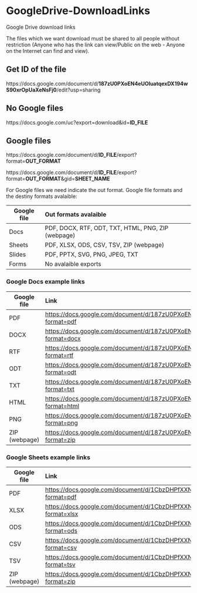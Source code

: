# GoogleDrive-DownloadLinks
Google Drive download links

The files which we want download must be shared to all people without restriction (Anyone who has the link can view/Public on the web - Anyone on the Internet can find and view).

## Get ID of the file
https://<span></span>docs.google.<span></span>com/document/d/**187zU0PXoEN4eUOIuatqexDX194wS90xrOpUaXeNsFj0**/edit?usp=sharing

## No Google files 
https://<span></span>docs.google.<span></span>com/uc?export=download&id=**ID_FILE**

## Google files
https://<span>docs.google.<span>com/document/d/**ID_FILE**/export?format=**OUT_FORMAT**

https://<span>docs.google.<span>com/document/d/**ID_FILE**/export?format=**OUT_FORMAT**&gid=**SHEET_NAME**
  
  
For Google files we need indicate the out format. Google file formats and the destiny formats avalaible:

| Google file   | Out formats avalaible                               |
| ------------- | :-------------------------------------------------- |
| Docs          | PDF, DOCX, RTF, ODT, TXT, HTML, PNG, ZIP (webpage)  |
| Sheets        | PDF, XLSX, ODS, CSV, TSV, ZIP (webpage)             |
| Slides        | PDF, PPTX, SVG, PNG, JPEG, TXT                      |
| Forms         | No avalaible exports                                |
  
### Google Docs example links
| Google file   | Link
| ------------- | :------------------------------------------------------------------------------------------------- |
| PDF           | https://docs.google.com/document/d/187zU0PXoEN4eUOIuatqexDX194wS90xrOpUaXeNsFj0/export?format=pdf  |
| DOCX          | https://docs.google.com/document/d/187zU0PXoEN4eUOIuatqexDX194wS90xrOpUaXeNsFj0/export?format=docx |
| RTF           | https://docs.google.com/document/d/187zU0PXoEN4eUOIuatqexDX194wS90xrOpUaXeNsFj0/export?format=rtf  |
| ODT           | https://docs.google.com/document/d/187zU0PXoEN4eUOIuatqexDX194wS90xrOpUaXeNsFj0/export?format=odt  |
| TXT           | https://docs.google.com/document/d/187zU0PXoEN4eUOIuatqexDX194wS90xrOpUaXeNsFj0/export?format=txt  |
| HTML          | https://docs.google.com/document/d/187zU0PXoEN4eUOIuatqexDX194wS90xrOpUaXeNsFj0/export?format=html |
| PNG           | https://docs.google.com/document/d/187zU0PXoEN4eUOIuatqexDX194wS90xrOpUaXeNsFj0/export?format=png  |
| ZIP (webpage) | https://docs.google.com/document/d/187zU0PXoEN4eUOIuatqexDX194wS90xrOpUaXeNsFj0/export?format=zip  | 

### Google Sheets example links
| Google file   | Link
| ------------- | :------------------------------------------------------------------------------------------------- |
| PDF           | https://docs.google.com/document/d/1CbzDHPfXXNAkogdfdik0TISTAnU2WK6CT3eiJhs2XVk/export?format=pdf  |
| XLSX          | https://docs.google.com/document/d/1CbzDHPfXXNAkogdfdik0TISTAnU2WK6CT3eiJhs2XVk/export?format=xlsx |
| ODS           | https://docs.google.com/document/d/1CbzDHPfXXNAkogdfdik0TISTAnU2WK6CT3eiJhs2XVk/export?format=ods  |
| CSV           | https://docs.google.com/document/d/1CbzDHPfXXNAkogdfdik0TISTAnU2WK6CT3eiJhs2XVk/export?format=csv  |
| TSV           | https://docs.google.com/document/d/1CbzDHPfXXNAkogdfdik0TISTAnU2WK6CT3eiJhs2XVk/export?format=tsv  |
| ZIP (webpage) | https://docs.google.com/document/d/1CbzDHPfXXNAkogdfdik0TISTAnU2WK6CT3eiJhs2XVk/export?format=zip  |


